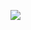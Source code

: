 <img src="![a0d581666d26dd9c66bf8ed395cba948](https://user-images.githubusercontent.com/99676255/165952253-a516258f-a070-4a5c-91c6-067fce1c3fcb.gif)
">
